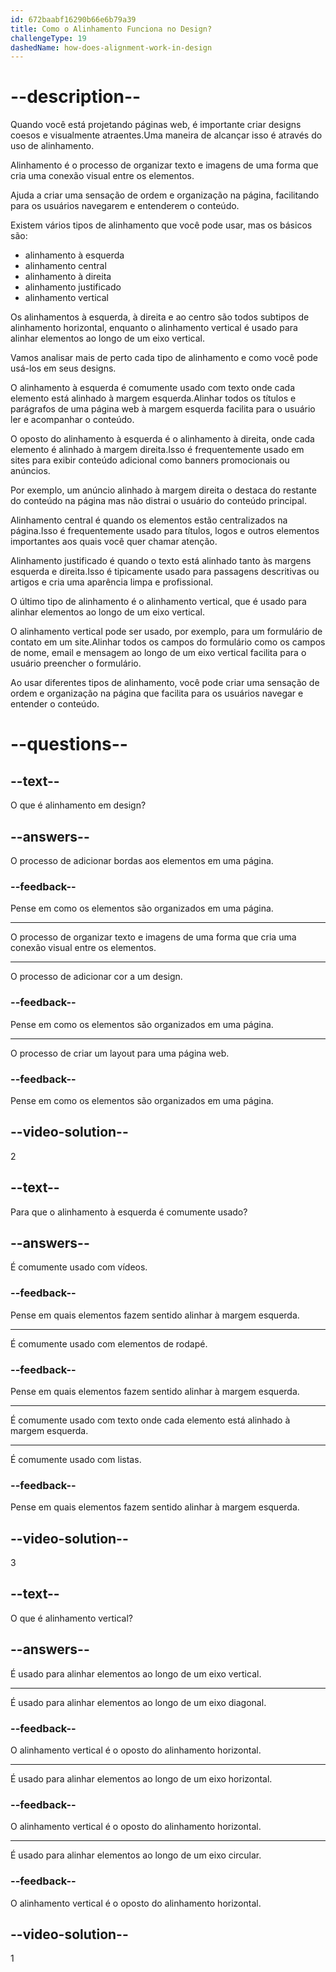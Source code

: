 ```yaml
---
id: 672baabf16290b66e6b79a39
title: Como o Alinhamento Funciona no Design?
challengeType: 19
dashedName: how-does-alignment-work-in-design
---
```


# --description--

Quando você está projetando páginas web, é importante criar designs coesos e visualmente atraentes.Uma maneira de alcançar isso é através do uso de alinhamento.

Alinhamento é o processo de organizar texto e imagens de uma forma que cria uma conexão visual entre os elementos.

Ajuda a criar uma sensação de ordem e organização na página, facilitando para os usuários navegarem e entenderem o conteúdo.

Existem vários tipos de alinhamento que você pode usar, mas os básicos são:

- alinhamento à esquerda
- alinhamento central
- alinhamento à direita
- alinhamento justificado
- alinhamento vertical

Os alinhamentos à esquerda, à direita e ao centro são todos subtipos de alinhamento horizontal, enquanto o alinhamento vertical é usado para alinhar elementos ao longo de um eixo vertical.

Vamos analisar mais de perto cada tipo de alinhamento e como você pode usá-los em seus designs.

O alinhamento à esquerda é comumente usado com texto onde cada elemento está alinhado à margem esquerda.Alinhar todos os títulos e parágrafos de uma página web à margem esquerda facilita para o usuário ler e acompanhar o conteúdo.

O oposto do alinhamento à esquerda é o alinhamento à direita, onde cada elemento é alinhado à margem direita.Isso é frequentemente usado em sites para exibir conteúdo adicional como banners promocionais ou anúncios.

Por exemplo, um anúncio alinhado à margem direita o destaca do restante do conteúdo na página mas não distrai o usuário do conteúdo principal.

Alinhamento central é quando os elementos estão centralizados na página.Isso é frequentemente usado para títulos, logos e outros elementos importantes aos quais você quer chamar atenção.

Alinhamento justificado é quando o texto está alinhado tanto às margens esquerda e direita.Isso é tipicamente usado para passagens descritivas ou artigos e cria uma aparência limpa e profissional.

O último tipo de alinhamento é o alinhamento vertical, que é usado para alinhar elementos ao longo de um eixo vertical.

O alinhamento vertical pode ser usado, por exemplo, para um formulário de contato em um site.Alinhar todos os campos do formulário como os campos de nome, email e mensagem ao longo de um eixo vertical facilita para o usuário preencher o formulário.

Ao usar diferentes tipos de alinhamento, você pode criar uma sensação de ordem e organização na página que facilita para os usuários navegar e entender o conteúdo.

# --questions--

## --text--

O que é alinhamento em design?

## --answers--

O processo de adicionar bordas aos elementos em uma página.

### --feedback--

Pense em como os elementos são organizados em uma página.

---

O processo de organizar texto e imagens de uma forma que cria uma conexão visual entre os elementos.

---

O processo de adicionar cor a um design.

### --feedback--

Pense em como os elementos são organizados em uma página.

---

O processo de criar um layout para uma página web.

### --feedback--

Pense em como os elementos são organizados em uma página.

## --video-solution--

2

## --text--

Para que o alinhamento à esquerda é comumente usado?

## --answers--

É comumente usado com vídeos.

### --feedback--

Pense em quais elementos fazem sentido alinhar à margem esquerda.

---

É comumente usado com elementos de rodapé.

### --feedback--

Pense em quais elementos fazem sentido alinhar à margem esquerda.

---

É comumente usado com texto onde cada elemento está alinhado à margem esquerda.

---

É comumente usado com listas.

### --feedback--

Pense em quais elementos fazem sentido alinhar à margem esquerda.

## --video-solution--

3

## --text--

O que é alinhamento vertical?

## --answers--

É usado para alinhar elementos ao longo de um eixo vertical.

---

É usado para alinhar elementos ao longo de um eixo diagonal.

### --feedback--

O alinhamento vertical é o oposto do alinhamento horizontal.

---

É usado para alinhar elementos ao longo de um eixo horizontal.

### --feedback--

O alinhamento vertical é o oposto do alinhamento horizontal.

---

É usado para alinhar elementos ao longo de um eixo circular.

### --feedback--

O alinhamento vertical é o oposto do alinhamento horizontal.

## --video-solution--

1
